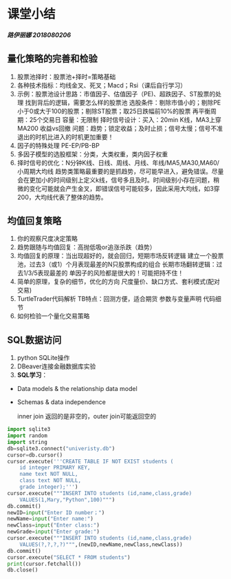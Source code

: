 # 课堂小结
##### 路伊丽娜 2018080206

## 量化策略的完善和检验

1. 股票池择时：股票池+择时=策略基础
2. 各种技术指标：均线金叉、死叉；Macd；Rsi（课后自行学习）
3. 示例：股票池设计思路：市值因子、估值因子（PE)、超跌因子、ST股票的处理
找到背后的逻辑，需要怎么样的股票池
	选股条件：剔除市值小的；剔除PE小于0或大于100的股票；剔除ST股票；取25日跌幅前10%的股票
	再平衡周期：25个交易日
	容量：无限制
	择时信号设计：买入：20min K线，MA3上穿MA200
	收益vs回撤 问题：趋势；锁定收益；及时止损；信号太慢；信号不准
	退出的时机比进入的时机更加重要！
4. 因子的特殊处理 PE-EP/PB-BP
5. 多因子模型的选股框架：分类，大类权重，类内因子权重
6. 择时信号的优化：N分钟K线、日线、周线、月线、年线/MA5,MA30,MA60/小周期大均线
趋势类策略最重要的是抓趋势，尽可能早进入，避免错误。尽量会在更加小的时间级别上定义k线，信号多且及时。时间级别小存在问题，稍微的变化可能就会产生金叉，即错误信号可能较多，因此采用大均线，如3穿200，大均线代表了整体的趋势。

## 均值回复策略

1. 你的观察尺度决定策略
2. 趋势跟随与均值回复：高抛低吸or追涨杀跌（趋势）
3. 均值回复的原理：当出现超好的，就会回归，短期市场反转逻辑
	建立一个股票池，过去3（或1）个月表现最差的N只股票构成的组合
	长期市场翻转逻辑：过去1/3/5表现最差的
	单因子的风险都是很大的！可能把持不住！
4. 简单的原理，复杂的细节，优化的方向
	尺度量价、缺口方式、套利模式(配对交易)
5. TurtleTrader代码解析
	TB特点：回测方便，适合期货
	参数与变量声明
	代码细节
6. 如何检验一个量化交易策略

## SQL数据访问

1. python SQLite操作
2. DBeaver连接金融数据库实验
8. **SQL学习**：

+ Data models & the relationship data model

+ Schemas & data independence

  inner join 返回的是非空的，outer join可能返回空的

```python
import sqlite3
import random
import string
db=sqlite3.connect("univeristy.db")
cursor=db.cursor()
cursor.execute('''CREATE TABLE IF NOT EXIST students (
    id integer PRIMARY KEY,
    name text NOT NULL,
    class text NOT NULL,
    grade integer);''')
cursor.execute("""INSERT INTO students (id,name,class,grade)
    VALUES(1,Mary,"Python",100)""")
db.commit()
newID=input("Enter ID number；")
newName=input("Enter name:")
newClass=input("Enter class:")
newGrade=input("Enter grade:")
cursor.execute("""INSERT INTO students (id,name,class,grade)
    VALUES(?,?,?,?)""",(newID,newName,newClass,newClass))
db.commit()
cursor.execute("SELECT * FROM students")
print(cursor.fetchall())
db.close()
```
